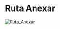 # Ruta Anexar
![Ruta_Anexar](https://user-images.githubusercontent.com/56943051/69019922-bbd53f00-0980-11ea-969a-8ea941551666.png)
